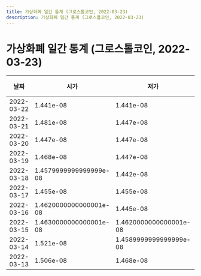 ```yaml
---
title: 가상화폐 일간 통계 (그로스톨코인, 2022-03-23)
description: 가상화폐 일간 통계 (그로스톨코인, 2022-03-23)
---
```


가상화폐 일간 통계 (그로스톨코인, 2022-03-23)
===

|날짜|시가|저가|고가|종가|비고|
|--|--|--|--|--|--|
|2022-03-22|1.441e-08|1.441e-08|1.476e-08|1.448e-08|    |
|2022-03-21|1.481e-08|1.447e-08|1.493e-08|1.452e-08|    |
|2022-03-20|1.447e-08|1.447e-08|1.449e-08|1.449e-08|    |
|2022-03-19|1.468e-08|1.447e-08|1.492e-08|1.447e-08|    |
|2022-03-18|1.4579999999999999e-08|1.442e-08|1.475e-08|1.453e-08|    |
|2022-03-17|1.455e-08|1.455e-08|1.4569999999999999e-08|1.4569999999999999e-08|    |
|2022-03-16|1.4620000000000001e-08|1.445e-08|1.478e-08|1.445e-08|    |
|2022-03-15|1.4630000000000001e-08|1.4620000000000001e-08|1.4630000000000001e-08|1.4620000000000001e-08|    |
|2022-03-14|1.521e-08|1.4589999999999999e-08|1.521e-08|1.4589999999999999e-08|    |
|2022-03-13|1.506e-08|1.468e-08|1.538e-08|1.485e-08|    |
